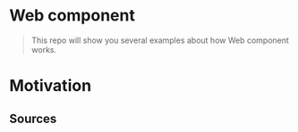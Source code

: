 # Web component

> This repo will show you several examples about how Web component works.

# Motivation

## Sources
